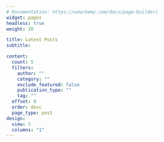```yaml
---
# Documentation: https://wowchemy.com/docs/page-builder/
widget: pages
headless: true
weight: 20

title: Latest Posts
subtitle:

content:
  count: 5
  filters:
    author: ""
    category: ""
    exclude_featured: false
    publication_type: ""
    tag: ""
  offset: 0
  order: desc
  page_type: post
design:
  view: 3
  columns: "1"
---
```

